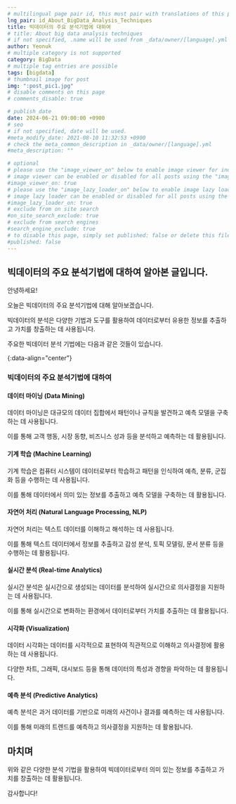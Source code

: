 ```yaml
---
# multilingual page pair id, this must pair with translations of this page. (This name must be unique)
lng_pair: id_About_BigData_Analysis_Techniques
title: 빅데이터의 주요 분석기법에 대하여
# title: About big data analysis techniques
# if not specified, .name will be used from _data/owner/[language].yml
author: Yeonuk
# multiple category is not supported
category: BigData
# multiple tag entries are possible
tags: [bigdata]
# thumbnail image for post
img: ":post_pic1.jpg"
# disable comments on this page
# comments_disable: true

# publish date
date: 2024-06-21 09:00:00 +0900
# seo
# if not specified, date will be used.
#meta_modify_date: 2021-08-10 11:32:53 +0900
# check the meta_common_description in _data/owner/[language].yml
#meta_description: ""

# optional
# please use the "image_viewer_on" below to enable image viewer for individual pages or posts (_posts/ or [language]/_posts folders).
# image viewer can be enabled or disabled for all posts using the "image_viewer_posts: true" setting in _data/conf/main.yml.
#image_viewer_on: true
# please use the "image_lazy_loader_on" below to enable image lazy loader for individual pages or posts (_posts/ or [language]/_posts folders).
# image lazy loader can be enabled or disabled for all posts using the "image_lazy_loader_posts: true" setting in _data/conf/main.yml.
#image_lazy_loader_on: true
# exclude from on site search
#on_site_search_exclude: true
# exclude from search engines
#search_engine_exclude: true
# to disable this page, simply set published: false or delete this file
#published: false
---
```


<!-- outline-start -->

## 빅데이터의 주요 분석기법에 대하여 알아본 글입니다.

안녕하세요!

오늘은 빅데이터의 주요 분석기법에 대해 알아보겠습니다.

빅데이터의 분석은 다양한 기법과 도구를 활용하여 데이터로부터 유용한 정보를 추출하고 가치를 창출하는 데 사용됩니다.

주요한 빅데이터 분석 기법에는 다음과 같은 것들이 있습니다.

{:data-align="center"}

<!-- outline-end -->

### 빅데이터의 주요 분석기법에 대하여

#### 데이터 마이닝 (Data Mining)

데이터 마이닝은 대규모의 데이터 집합에서 패턴이나 규칙을 발견하고 예측 모델을 구축하는 데 사용됩니다.

이를 통해 고객 행동, 시장 동향, 비즈니스 성과 등을 분석하고 예측하는 데 활용됩니다.

#### 기계 학습 (Machine Learning)

기계 학습은 컴퓨터 시스템이 데이터로부터 학습하고 패턴을 인식하여 예측, 분류, 군집화 등을 수행하는 데 사용됩니다.

이를 통해 데이터에서 의미 있는 정보를 추출하고 예측 모델을 구축하는 데 활용됩니다.

#### 자연어 처리 (Natural Language Processing, NLP)

자연어 처리는 텍스트 데이터를 이해하고 해석하는 데 사용됩니다.

이를 통해 텍스트 데이터에서 정보를 추출하고 감성 분석, 토픽 모델링, 문서 분류 등을 수행하는 데 활용됩니다.

#### 실시간 분석 (Real-time Analytics)

실시간 분석은 실시간으로 생성되는 데이터를 분석하여 실시간으로 의사결정을 지원하는 데 사용됩니다.

이를 통해 실시간으로 변화하는 환경에서 데이터로부터 가치를 추출하는 데 활용됩니다.

#### 시각화 (Visualization)

데이터 시각화는 데이터를 시각적으로 표현하여 직관적으로 이해하고 의사결정에 활용하는 데 사용됩니다.

다양한 차트, 그래픽, 대시보드 등을 통해 데이터의 특성과 경향을 파악하는 데 활용됩니다.

#### 예측 분석 (Predictive Analytics)

예측 분석은 과거 데이터를 기반으로 미래의 사건이나 결과를 예측하는 데 사용됩니다.

이를 통해 미래의 트렌드를 예측하고 의사결정을 지원하는 데 활용됩니다.

## 마치며

위와 같은 다양한 분석 기법을 활용하여 빅데이터로부터 의미 있는 정보를 추출하고 가치를 창출하는 데 활용됩니다.

감사합니다!
